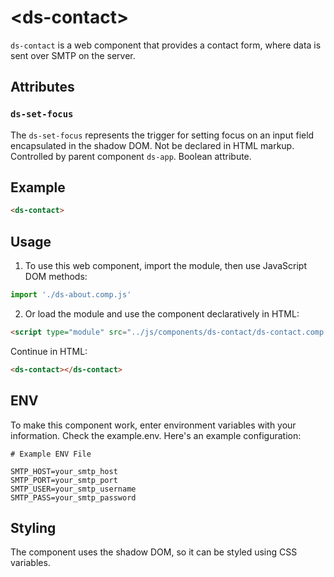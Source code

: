 # &lt;ds-contact&gt;

`ds-contact` is a web component that provides a contact form, where data is sent over SMTP on the server.

## Attributes

### `ds-set-focus`
The `ds-set-focus` represents the trigger for setting focus on an input field encapsulated in the shadow DOM. Not be declared in HTML markup. Controlled by parent component `ds-app`. Boolean attribute.

## Example

```html
<ds-contact>
```

## Usage

1. To use this web component, import the module, then use JavaScript DOM methods:

```javascript
import './ds-about.comp.js'
```

2. Or load the module and use the component declaratively in HTML:
```html
<script type="module" src="../js/components/ds-contact/ds-contact.comp.js"></script>
```

Continue in HTML:

```html
<ds-contact></ds-contact>
```

## ENV
To make this component work, enter environment variables with your information. Check the example.env. Here's an example configuration:

```plaintext
# Example ENV File

SMTP_HOST=your_smtp_host
SMTP_PORT=your_smtp_port
SMTP_USER=your_smtp_username
SMTP_PASS=your_smtp_password
```

## Styling
The component uses the shadow DOM, so it can be styled using CSS variables.
